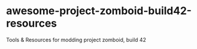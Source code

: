 # awesome-project-zomboid-build42-resources
Tools &amp; Resources for modding project zomboid, build 42
